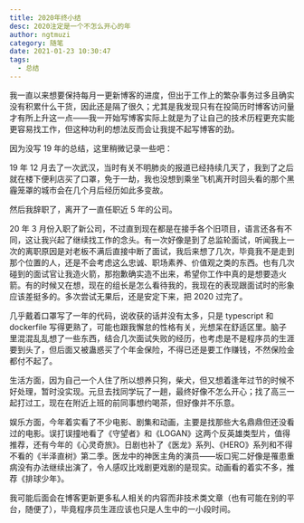 ```yaml
---
title: 2020年终小结
desc: 2020注定是一个不怎么开心的年
author: ngtmuzi
category: 随笔
date: 2021-01-23 10:30:47
tags:
  - 总结
---
```


我一直以来想要保持每月一更新博客的进度，但出于工作上的繁杂事务过多且确实没有积累什么干货，因此还是隔了很久；尤其是我发现只有在投简历时博客访问量才有所上升这一点——我一开始写博客实际上就是为了让自己的技术历程更充实能更容易找工作，但这种功利的想法反而会让我提不起写博客的劲。

因为没写 19 年的总结，这里稍微记录一些吧：

19 年 12 月去了一次武汉，当时有关不明肺炎的报道已经持续几天了，我到了之后就在楼下便利店买了口罩，免于一劫，我也没想到乘坐飞机离开时回头看的那个黑霾笼罩的城市会在几个月后经历如此多变故。

然后我辞职了，离开了一直任职近 5 年的公司。

20 年 3 月份入职了新公司，不过直到现在都是在接手各个旧项目，语言还各有不同，这让我兴起了继续找工作的念头。有一次好像是到了总监轮面试，听闻我上一次的离职原因是对老板不满后直接中断了面试，我后来想了几次，毕竟我不是走到那个位置的人，还是不会考虑这么忠诚、职场素养、价值观之类的东西。也有几次碰到的面试官让我造火箭，那抱歉确实造不出来，希望你工作中真的是想要造火箭。有的时候又在想，现在的组长是怎么看待我的，我现在的表现跟面试时的形象应该差挺多的。多次尝试无果后，还是安定下来，把 2020 过完了。

几乎戴着口罩写了一年的代码，说收获的话并没有太多，只是 typescript 和 dockerfile 写得更熟了，可能也跟我懈怠的性格有关，光想呆在舒适区里。脑子里混混乱乱想了一些东西，结合几次面试失败的经历，也考虑是不是程序员的生涯要到头了，但后面又被蛊惑买了个年金保险，不得已还是要工作赚钱，不然保险金都付不起了。

生活方面，因为自己一个人住了所以想养只狗，柴犬，但又想着逢年过节的时候不好处理，暂时没实现。元旦去找同学玩了一趟，最终好像不怎么开心；找了高三一起打过工，现在在附近上班的前同事想约喝茶，但好像并不乐意。

娱乐方面，今年着实看了不少电影、剧集和动画，主要是找那些大名鼎鼎但还没看过的电影。误打误撞地看了《守望者》和《LOGAN》这两个反英雄类型片，值得推荐，还有今年的《心灵奇旅》。日剧也补了《医龙》系列、《HERO》系列和不得不看的《半泽直树》第二季。医龙中的神医主角的演员——坂口宪二好像是罹患重病没有办法继续出演了，令人感叹比戏剧更戏剧的是现实。动画看的着实不多，推荐《排球少年》。

我可能后面会在博客更新更多私人相关的内容而非技术类文章（也有可能在别的平台，随便了），毕竟程序员生涯应该也只是人生中的一小段时间。
